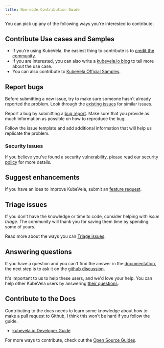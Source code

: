 ```yaml
---
title: Non-code Contribution Guide
---
```


You can pick up any of the following ways you're interested to contribute.

## Contribute Use cases and Samples

* If you're using KubeVela, the easiest thing to contribute is to [credit the community](https://github.com/kubevela/kubevela/issues/1662).
* If you are interested, you can also write a [kubevela.io blog](https://kubevela.net/blog) to tell more about the use case.
* You can also contribute to [KubeVela Official Samples](https://github.com/kubevela/samples).

## Report bugs

Before submitting a new issue, try to make sure someone hasn't already reported the problem.
Look through the [existing issues](https://github.com/kubevela/kubevela/issues) for similar issues.

Report a bug by submitting a [bug report](https://github.com/kubevela/kubevela/issues/new?assignees=&labels=kind%2Fbug&template=bug_report.md&title=).
Make sure that you provide as much information as possible on how to reproduce the bug.

Follow the issue template and add additional information that will help us replicate the problem.

### Security issues

If you believe you've found a security vulnerability, please read our [security policy](https://github.com/kubevela/kubevela/blob/master/SECURITY.md) for more details.

## Suggest enhancements

If you have an idea to improve KubeVela, submit an [feature request](https://github.com/kubevela/kubevela/issues/new?assignees=&labels=kind%2Ffeature&template=feature_request.md&title=%5BFeature%5D).

## Triage issues

If you don't have the knowledge or time to code, consider helping with _issue triage_. The community will thank you for saving them time by spending some of yours.

Read more about the ways you can [Triage issues](https://github.com/kubevela/community/blob/main/ISSUE_TRIAGE.md).

## Answering questions

If you have a question and you can't find the answer in the [documentation](https://kubevela.io/docs/),
the next step is to ask it on the [github discussion](https://github.com/kubevela/kubevela/discussions).

It's important to us to help these users, and we'd love your help. You can help other KubeVela users by answering [their questions](https://github.com/kubevela/kubevela/discussions).

## Contribute to the Docs

Contributing to the docs needs to learn some knowledge about how to make a pull request to Github, I think this won't be hard if you follow the guide.

* [kubevela.io Developer Guide](https://github.com/kubevela/kubevela.io/blob/main/README.md)

For more ways to contribute, check out the [Open Source Guides](https://opensource.guide/how-to-contribute/).